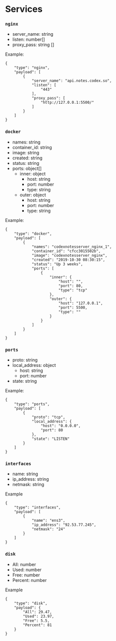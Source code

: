 # Services

### `nginx`

* server_name: string
* listen: number[]
* proxy_pass: string []

Example:
```
{
    "type": "nginx",
    "payload": [
        {
            "server_name": "api.notes.codex.so",
            "listen": [
                "443"
            ],
            "proxy_pass": [
                "http://127.0.0.1:5500/"
            ]
        }
    ]
}
```

### `docker`

* names: string
* container_id: string
* image: string
* created: string
* status: string
* ports: object[]
    * inner: object
        * host: string
        * port: number
        * type: string
    * outer: object
        * host: string
        * port: number
        * type: string
        
Example:

```
{
    "type": "docker",
    "payload": [
        {
            "names": "codexnotesserver_nginx_1",
            "container_id": "cfcc3015502b",
            "image": "codexnotesserver_nginx",
            "created": "2019-10-30 08:30:15",
            "status": "Up 3 weeks",
            "ports": [
                {
                    "inner": {
                        "host": "",
                        "port": 80,
                        "type": "tcp"
                    },
                    "outer": {
                        "host": "127.0.0.1",
                        "port": 5500,
                        "type": ""
                    }
                }
            ]
        }
    ]
}
```
    
### `ports`

* proto: string
* local_address: object
    * host: string
    * port: number
* state: string

Example:

```
{
    "type": "ports",
    "payload": [
        {
            "proto": "tcp",
            "local_address": {
                "host": "0.0.0.0",
                "port": 80
            },
            "state": "LISTEN"
        }
    ]
}
```
### `interfaces`

* name: string
* ip_address: string
* netmask: string

Example

```
{
    "type": "interfaces",
    "payload": [
        {
            "name": "ens3",
            "ip_address": "92.53.77.245",
            "netmask": "24"
        }
    ]
}
```
### `disk`

* All: number
* Used: number
* Free: number
* Percent: number

Example

```
{
    "type": "disk",
    "payload": {
        "All": 29.47,
        "Used": 23.97,
        "Free": 5.5,
        "Percent": 81
    }
}
```
 
